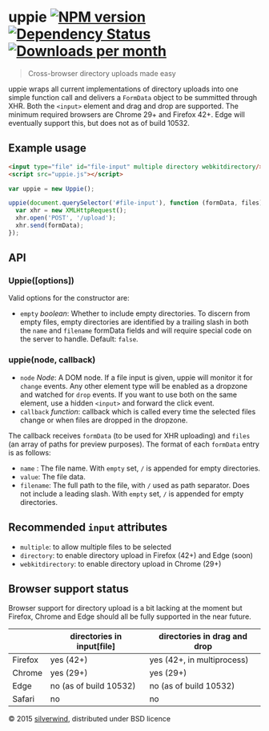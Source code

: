 # uppie [![NPM version](https://img.shields.io/npm/v/uppie.svg?style=flat)](https://www.npmjs.org/package/uppie) [![Dependency Status](http://img.shields.io/david/silverwind/uppie.svg?style=flat)](https://david-dm.org/silverwind/uppie) [![Downloads per month](http://img.shields.io/npm/dm/uppie.svg?style=flat)](https://www.npmjs.org/package/uppie)
> Cross-browser directory uploads made easy

uppie wraps all current implementations of directory uploads into one simple function call and delivers a `FormData` object to be summitted through XHR. Both the `<input>` element and drag and drop are supported. The minimum required browsers are Chrome 29+ and Firefox 42+. Edge will eventually support this, but does not as of build 10532.

## Example usage
```html
<input type="file" id="file-input" multiple directory webkitdirectory/>
<script src="uppie.js"></script>
```
```js
var uppie = new Uppie();

uppie(document.querySelector('#file-input'), function (formData, files) {
  var xhr = new XMLHttpRequest();
  xhr.open('POST', '/upload');
  xhr.send(formData);
});
```

## API
### Uppie([options])
Valid options for the constructor are:
- `empty` *boolean*: Whether to include empty directories. To discern from empty files, empty directories are identified by a trailing slash in both the `name` and `filename` formData fields and will require special code on the server to handle. Default: `false`.

### uppie(node, callback)
- `node` *Node*: A DOM node. If a file input is given, uppie will monitor it for `change` events. Any other element type will be enabled as a dropzone and watched for `drop` events. If you want to use both on the same element, use a hidden `<input>` and forward the click event.
- `callback` *function*: callback which is called every time the selected files change or when files are dropped in the dropzone.

The callback receives `formData` (to be used for XHR uploading) and `files` (an array of paths for preview purposes). The format of each `formData` entry is as follows:

- `name` : The file name. With `empty` set, `/` is appended for empty directories.
- `value`: The file data.
- `filename`: The full path to the file, with `/` used as path separator. Does not include a leading slash. With `empty` set, `/` is appended for empty directories.

## Recommended `input` attributes

- `multiple`: to allow multiple files to be selected
- `directory`: to enable directory upload in Firefox (42+) and Edge (soon)
- `webkitdirectory`: to enable directory upload in Chrome (29+)

## Browser support status

Browser support for directory upload is a bit lacking at the moment but Firefox, Chrome and Edge should all be fully supported in the near future.

|         | directories in input[file] | directories in drag and drop |
|---------|----------------------------|------------------------------|
| Firefox | yes (42+)                  | yes (42+, in multiprocess)   |
| Chrome  | yes (29+)                  | yes (29+)                    |
| Edge    | no (as of build 10532)     | no (as of build 10532)       |
| Safari  | no                         | no                           |

© 2015 [silverwind](https://github.com/silverwind), distributed under BSD licence
